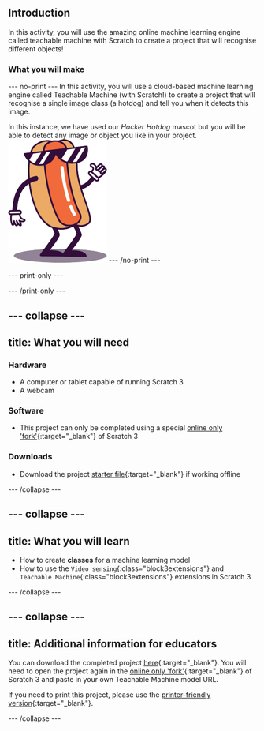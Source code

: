 ## Introduction

In this activity, you will use the amazing online machine learning engine called teachable machine with Scratch to create a project that will recognise different objects! 

### What you will make

--- no-print ---
In this activity, you will use a cloud-based machine learning engine called Teachable Machine (with Scratch!) to create a project that will recognise a single image class (a hotdog) and tell you when it detects this image. 

In this instance, we have used our *Hacker Hotdog* mascot but you will be able to detect any image or object you like in your project.
![Hotdog Man](images/hotdog-200x250.png)
--- /no-print ---

--- print-only ---

--- /print-only ---

--- collapse ---
---
title: What you will need
---
### Hardware

+ A computer or tablet capable of running Scratch 3
+ A webcam

### Software

+ This project can only be completed using a special [online only 'fork'](http://rpf.io/ml-scratch){:target="_blank"} of Scratch 3 

### Downloads

+ Download the project [starter file](http://rpf.io/p/en/hotdog-not-hotdog-starter-go){:target="_blank"} if working offline

--- /collapse ---

--- collapse ---
---
title: What you will learn
---

+ How to create **classes** for a machine learning model
+ How to use the `Video sensing`{:class="block3extensions"} and `Teachable Machine`{:class="block3extensions"} extensions in Scratch 3


--- /collapse ---

--- collapse ---
---
title: Additional information for educators
---

You can download the completed project [here](https://rpf.io/p/en/hotdog-not-hotdog-get){:target="_blank"}. You will need to open the project again in the [online only 'fork'](http://rpf.io/ml-scratch){:target="_blank"} of Scratch 3 and paste in your own Teachable Machine model URL.

If you need to print this project, please use the [printer-friendly version](https://projects.raspberrypi.org/en/projects/hotdog-not-hotdog/print){:target="_blank"}.

--- /collapse ---
